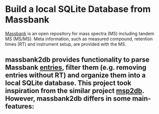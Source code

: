 # Build a local SQLite Database from Massbank

[Massbank](https://github.com/MassBank/MassBank-data) is an open repository for mass spectra (MS) including tandem MS (MS/MS). Meta information, such as measured compound, retention times (RT) and instrument setup, are provided with the MS. 

**massbank2db** provides functionality to parse Massbank [entries](https://github.com/MassBank/MassBank-data/blob/main/CASMI_2016/SM800003.txt), filter them (e.g. removing entries without RT) and organize them into a local SQLite database. This project took inspiration from the similar project [msp2db](https://github.com/computational-metabolomics/msp2db). However, **massbank2db** differs in some main-features:
-
